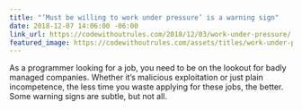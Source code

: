 ```yaml
---
title: "‘Must be willing to work under pressure’ is a warning sign"
date: 2018-12-07 14:06:00 -06:00
link_url: https://codewithoutrules.com/2018/12/03/work-under-pressure/
featured_image: https://codewithoutrules.com/assets/titles/work-under-pressure.png
---
```


As a programmer looking for a job, you need to be on the lookout for badly managed companies. Whether it’s malicious exploitation or just plain incompetence, the less time you waste applying for these jobs, the better. Some warning signs are subtle, but not all.
